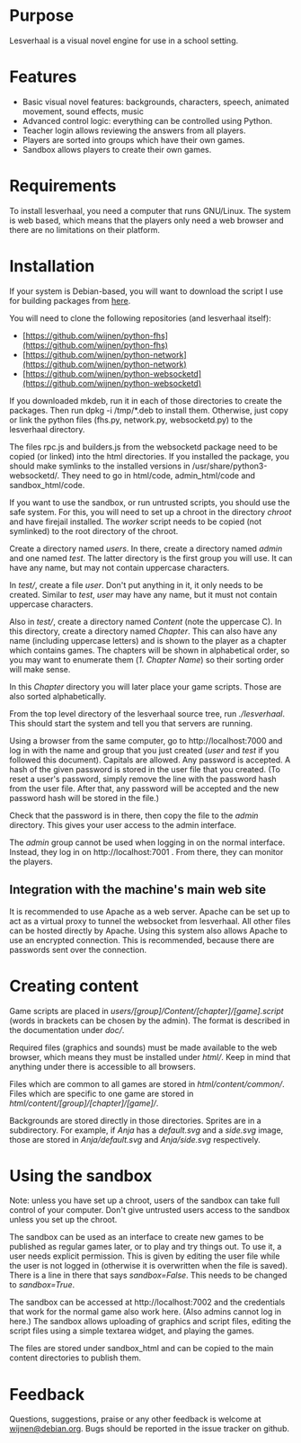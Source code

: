 # Purpose
Lesverhaal is a visual novel engine for use in a school setting.

# Features

  - Basic visual novel features: backgrounds, characters, speech, animated movement, sound effects, music
  - Advanced control logic: everything can be controlled using Python.
  - Teacher login allows reviewing the answers from all players.
  - Players are sorted into groups which have their own games.
  - Sandbox allows players to create their own games.

# Requirements
To install lesverhaal, you need a computer that runs GNU/Linux. The system is
web based, which means that the players only need a web browser and there are
no limitations on their platform.

# Installation
If your system is Debian-based, you will want to download the script I use for
building packages from [here](https://people.debian.org/~wijnen/mkdeb).

You will need to clone the following repositories (and lesverhaal itself):

  - [https://github.com/wijnen/python-fhs](https://github.com/wijnen/python-fhs)
  - [https://github.com/wijnen/python-network](https://github.com/wijnen/python-network)
  - [https://github.com/wijnen/python-websocketd](https://github.com/wijnen/python-websocketd)

If you downloaded mkdeb, run it in each of those directories to create the
packages. Then run dpkg -i /tmp/\*.deb to install them. Otherwise, just copy or
link the python files (fhs.py, network.py, websocketd.py) to the lesverhaal
directory.

The files rpc.js and builders.js from the websocketd package need to be copied
(or linked) into the html directories. If you installed the package, you should
make symlinks to the installed versions in /usr/share/python3-websocketd/. They
need to go in html/code, admin\_html/code and sandbox\_html/code.

If you want to use the sandbox, or run untrusted scripts, you should use the
safe system. For this, you will need to set up a chroot in the directory
*chroot* and have firejail installed. The *worker* script needs to be copied
(not symlinked) to the root directory of the chroot.

Create a directory named *users*. In there, create a directory named *admin*
and one named *test*. The latter directory is the first group you will use. It
can have any name, but may not contain uppercase characters.

In *test/*, create a file *user*. Don't put anything in it, it only needs to be
created. Similar to *test*, *user* may have any name, but it must not contain
uppercase characters.

Also in *test/*, create a directory named *Content* (note the uppercase C). In
this directory, create a directory named *Chapter*. This can also have any name
(including uppercase letters) and is shown to the player as a chapter which
contains games. The chapters will be shown in alphabetical order, so you may
want to enumerate them (*1. Chapter Name*) so their sorting order will make
sense.

In this *Chapter* directory you will later place your game scripts. Those are
also sorted alphabetically.

From the top level directory of the lesverhaal source tree, run *./lesverhaal*.
This should start the system and tell you that servers are running.

Using a browser from the same computer, go to http://localhost:7000 and log in
with the name and group that you just created (*user* and *test* if you
followed this document). Capitals are allowed. Any password is accepted. A hash
of the given password is stored in the user file that you created. (To reset a
user's password, simply remove the line with the password hash from the user
file. After that, any password will be accepted and the new password hash will
be stored in the file.)

Check that the password is in there, then copy the file to the *admin*
directory. This gives your user access to the admin interface.

The *admin* group cannot be used when logging in on the normal interface.
Instead, they log in on http://localhost:7001 .  From there, they can monitor
the players.

## Integration with the machine's main web site
It is recommended to use Apache as a web server. Apache can be set up to act as
a virtual proxy to tunnel the websocket from lesverhaal. All other files can be
hosted directly by Apache. Using this system also allows Apache to use an
encrypted connection. This is recommended, because there are passwords sent
over the connection.

# Creating content
Game scripts are placed in *users/[group]/Content/[chapter]/[game].script*
(words in brackets can be chosen by the admin). The format is described in the
documentation under *doc/*.

Required files (graphics and sounds) must be made available to the web browser,
which means they must be installed under *html/*. Keep in mind that anything
under there is accessible to all browsers.

Files which are common to all games are stored in *html/content/common/*. Files
which are specific to one game are stored in
*html/content/[group]/[chapter]/[game]/*.

Backgrounds are stored directly in those directories. Sprites are in a
subdirectory. For example, if *Anja* has a *default.svg* and a *side.svg*
image, those are stored in *Anja/default.svg* and *Anja/side.svg* respectively.

# Using the sandbox
Note: unless you have set up a chroot, users of the sandbox can take full
control of your computer. Don't give untrusted users access to the sandbox
unless you set up the chroot.

The sandbox can be used as an interface to create new games to be published as
regular games later, or to play and try things out. To use it, a user needs
explicit permission. This is given by editing the user file while the user is
not logged in (otherwise it is overwritten when the file is saved). There is a
line in there that says *sandbox=False*. This needs to be changed to
*sandbox=True*.

The sandbox can be accessed at http://localhost:7002 and the credentials that
work for the normal game also work here. (Also admins cannot log in here.) The
sandbox allows uploading of graphics and script files, editing the script files
using a simple textarea widget, and playing the games.

The files are stored under sandbox\_html and can be copied to the main content
directories to publish them.

# Feedback
Questions, suggestions, praise or any other feedback is welcome at
[wijnen@debian.org](mailto:wijnen@debian.org). Bugs should be reported in the
issue tracker on github.
